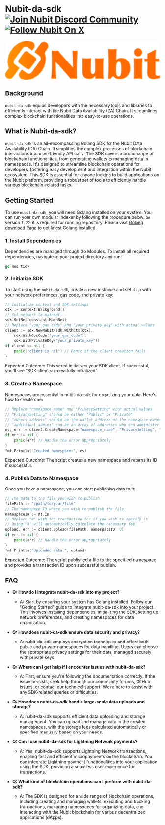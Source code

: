 # Nubit-da-sdk [![Join Nubit Discord Community](https://img.shields.io/discord/916984413944967180?logo=discord&style=flat)](https://discord.gg/5sVBzYa4Sg) [![Follow Nubit On X](https://img.shields.io/twitter/follow/nubit_org)](https://twitter.com/Nubit_org)

<img src="assets/logo.svg" width="600px" alt="Nubit Logo" />

## Background
`nubit-da-sdk` equips developers with the necessary tools and libraries to efficiently interact with the Nubit Data Availability (DA) Chain. It streamlines complex blockchain functionalities into easy-to-use operations.

## What is Nubit-da-sdk?
`nubit-da-sdk` is an all-encompassing Golang SDK for the Nubit Data Availability (DA)  Chain. It simplifies the complex processes of blockchain interactions into user-friendly API calls. 
The SDK covers a broad range of blockchain functionalities, from generating wallets to managing data in namespaces. It's designed to streamline blockchain operations for developers, fostering easy development and integration within the Nubit ecosystem. 
This SDK is essential for anyone looking to build applications on the Nubit platform, providing a robust set of tools to efficiently handle various blockchain-related tasks.


## Getting Started
To use `nubit-da-sdk`, you will need Golang installed on your system. You can run your own modular Indexer by following the procedure below. `Go` version `1.22.0` is required for running repository. Please visit [Golang download Page](https://go.dev/doc/install) to get latest Golang installed.

### 1. Install Dependencies
Dependencies are managed through Go Modules. To install all required dependencies, navigate to your project directory and run:

```go
go mod tidy
```

### 2. Initialize SDK
To start using the `nubit-da-sdk`, create a new instance and set it up with your network preferences, gas code, and private key:

```go
// Initialize context and SDK settings
ctx := context.Background()
// Set network to mainnet
sdk.SetNet(constant.MainNet)
// Replace "your_gas_code" and "your_private_key" with actual values
client := sdk.NewNubit(sdk.WithCtx(ctx),
    sdk.WithGasCode("your_gas_code"),
    sdk.WithPrivateKey("your_private_key"))
if client == nil {
    panic("client is nil") // Panic if the client creation fails
}
```
Expected Outcome: This script initializes your SDK client. If successful, you'll see "SDK client successfully initialized".

### 3. Create a Namespace
Namespaces are essential in nubit-da-sdk for organizing your data. Here's how to create one:

```go
// Replace "namespace_name" and "PrivacySetting" with actual values
// "PrivacySetting" should be either "Public" or "Private"
// "owners_address" should be the wallet address of the namespace owner
// "additional_admins" can be an array of addresses who can administer the namespace
ns, err := client.CreateNamespace("namespace_name", "PrivacySetting", "owners_address", []string{"additional_admins"})
if err != nil {
    panic(err) // Handle the error appropriately
}
fmt.Println("Created namespace:", ns)
```
Expected Outcome: The script creates a new namespace and returns its ID if successful.

### 4. Publish Data to Namespace
Once you have a namespace, you can start publishing data to it:
```go
// The path to the file you wish to publish
filePath := "/path/to/your/file"
// The namespace ID where you wish to publish the file
namespaceID := ns.ID
// Replace "0" with the transaction fee if you wish to specify it
// Using "0" will automatically calculate the necessary fee
upload, err := client.Upload(filePath, namespaceID, 0)
if err != nil {
    panic(err) // Handle the error appropriately
}
fmt.Println("Uploaded data:", upload)
```
Expected Outcome: The script published a file to the specified namespace and provides a transaction ID upon successful publish.


## FAQ
- **Q: How do I integrate nubit-da-sdk into my project?**
    - A: Start by ensuring your system has Golang installed. Follow our "Getting Started" guide to integrate nubit-da-sdk into your project. This involves installing dependencies, initializing the SDK, setting up network preferences, and creating namespaces for data organization.

- **Q: How does nubit-da-sdk ensure data security and privacy?**
    - A: nubit-da-sdk employs encryption techniques and offers both public and private namespaces for data handling. Users can choose the appropriate privacy settings for their data, managed securely with private keys.

- **Q: Where can I get help if I encounter issues with nubit-da-sdk?**
    - A: First, ensure you're following the documentation correctly. If the issue persists, seek help through our community forums, GitHub issues, or contact our technical support. We're here to assist with any SDK-related queries or difficulties.

- **Q: How does nubit-da-sdk handle large-scale data uploads and storage?**
    - A: nubit-da-sdk supports efficient data uploading and storage management. You can upload and manage data in the created namespaces, with the storage fees calculated automatically or specified manually based on your needs.

- **Q: Can I use nubit-da-sdk for Lightning Network payments?**
    - A: Yes, nubit-da-sdk supports Lightning Network transactions, enabling fast and efficient micropayments on the blockchain. You can integrate Lightning payment functionalities into your application using the SDK, providing a seamless user experience for transactions.

- **Q: What kind of blockchain operations can I perform with nubit-da-sdk?**
    - A: The SDK is designed for a wide range of blockchain operations, including creating and managing wallets, executing and tracking transactions, managing namespaces for organizing data, and interacting with the Nubit blockchain for various decentralized applications (dApps).